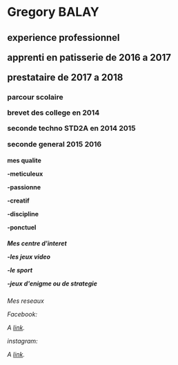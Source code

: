 <h1>Gregory BALAY 
  <h2> experience professionnel
    
   <p>apprenti en patisserie de 2016 a 2017 
   <p>prestataire de 2017 a 2018 
    
  <h3>parcour scolaire
  
   <p>brevet des college en 2014 
   <p>seconde techno STD2A en 2014 2015
   <p>seconde general 2015 2016
    
  <h4>mes qualite 
  
   <p>-meticuleux 
   <p>-passionne
   <p>-creatif 
   <p>-discipline
   <p>-ponctuel
    
  <h5>Mes centre d'interet 
    
   <p>-les jeux video 
   <p> -le sport
   <p> -jeux d'enigme ou de strategie
    
  <h6>Mes reseaux 
 
 Facebook:
  <p>A <a href="https://www.facebook.com/gregory.balay.9">link</a>.</p>
 instagram:
  <p>A <a href="https://www.instagram.com/diyu_yao/">link</a>.</p>
